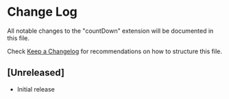 # Change Log

All notable changes to the "countDown" extension will be documented in this file.

Check [Keep a Changelog](http://keepachangelog.com/) for recommendations on how to structure this file.

## [Unreleased]

- Initial release